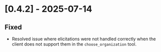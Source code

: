 # [0.4.2] - 2025-07-14

## Fixed

- Resolved issue where elicitations were not handled correctly when the client does not support them in the `choose_organization` tool.
